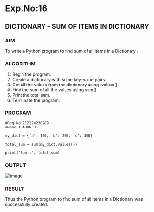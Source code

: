 # Exp.No:16  
## DICTIONARY - SUM OF ITEMS IN DICTIONARY

### AIM 

To write a Python program to find sum of all items in a Dictionary .

### ALGORITHM

1. Begin the program.  
2. Create a dictionary with some key-value pairs.
3. Get all the values from the dictionary using .values().
4. Find the sum of all the values using sum().
5. Print the total sum.  
6. Terminate the program.

### PROGRAM

```
#Reg.No 212224230289
#Name THARUN R

my_dict = {'a': 100, 'b': 200, 'c': 300}

total_sum = sum(my_dict.values())

print("Sum :", total_sum)

```

### OUTPUT

![image](https://github.com/user-attachments/assets/2eb36a84-118c-4cb4-b3fb-9e7bc32d004d)

### RESULT

Thus the Python program to find sum of all items in a Dictionary was successfully created.
